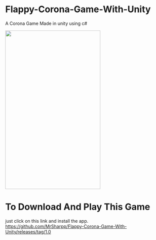 # Flappy-Corona-Game-With-Unity
A Corona Game Made in unity using c#



<img src="https://user-images.githubusercontent.com/40666775/112327377-9e9a3a00-8c72-11eb-91d9-7df94f645ff1.jpg" height="500" width="300">



# To Download And Play This Game
just click on this link and install the app.
https://github.com/MrSharpp/Flappy-Corona-Game-With-Unity/releases/tag/1.0
